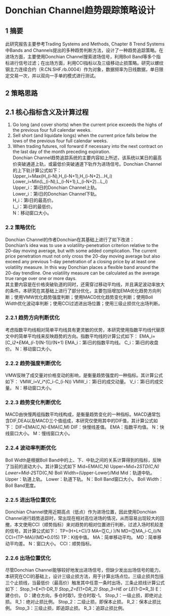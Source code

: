 # Donchian Channel趋势跟踪策略设计
## 1 摘要
此研究报告主要参考Trading Systems and Methods, Chapter 8 Trend Systems中Bands and Channels提出的多种趋势判断方法，设计了一种趋势追踪策略。在进场方面，主要使用Donchian Channel搜索进场信号，利用Boll Band等多个指标进行信号过滤；在出场方面，利用CCI指标以及三级移动止损策略。研究以螺纹钢主力连续合约（R.CN.SHF.rb.0004）作为对象，数据频率为日线数据，单日限定交易一次，并以双向一手单的模式进行测试。
## 2 策略思路
## 2.1 核心指标含义及计算过程
1. Go long (and cover shorts) when the current price exceeds the highs of the previous four full calendar weeks.<br>
2. Sell short (and liquidate longs) when the current price falls below the lows of the previous four full calendar weeks.<br> 
3. When trading futures, roll forward if necessary into the next contract on the last day of the month preceding expiration.<br>
Donchian Channel趋势追踪系统的主要内容如上所述，该系统以某日的最高价突破通道上轨，或最低价突破通道下轨作为进场信号。Donchian Channel的上下轨计算公式如下：<br>
Upper_i=Max(H_(i-N),H_(i-N+1),H_(i-N+2)…H_i)<br>
Lower_i=Min(L_(i-N),L_(i-N+1),L_(i-N+2)…L_i)<br>
Upper_i：第i日的Donchian Channel上轨。<br>
Lower_i：第i日的Donchian Channel下轨。<br>
H_i：第i日的最高价。<br>
L_i：第i日的最低价。<br>
N：移动窗口大小。<br>

### 2.2 策略优化
Donchian Channel的作者Donchian在其基础上进行了如下改进：<br>
Donchian’s idea was to use a volatility-penetration criterion relative to the 20-day moving average, but with some added complication. The current price penetration must not only cross the 20-day moving average but also exceed any previous 1-day penetration of a closing price by at least one volatility measure. In this way Donchian places a ﬂexible band around the 20-day trendline. One volatility measure can be calculated as the average true range over one or more days.<br>
其主要内容是在价格突破轨道的同时，还需穿过移动平均线，并且满足波动率放大的条件。本研究在其基础上进行了部分优化，主要包括增加EMA优化趋势方向判断；使用VMW优化趋势强度判断；使用MACD优化趋势变化判断；使用Boll Width优化波动率判断；使用CCI过滤进出场位置；使用三级止损优化出场判断。<br>
### 2.2.1 趋势方向判断优化
考虑指数平均线相对简单平均线具有更灵敏的优势，本研究使用指数平均线代替原文中的简单平均线来反映趋势的方向。指数平均线的计算公式如下：
EMA_i=[C_i*2+EMA_(i-1)*(N-1)]/(N+1)
EMA_i：第i日的指数平均线。
C_i：第i日的收盘价。
N：移动窗口大小。
### 2.2.2 趋势强度判断优化
VMW反映了成交量对价格变动的影响，是衡量趋势强度的一种指标。其计算公式如下：
VMW_i=V_i*(C_i-C_(i-N))
VMW_i：第i日的成交动量。
V_i：第i日的成交量。
N：移动窗口大小。
### 2.2.3 趋势变化判断优化
MACD由快慢两组指数平均线构成，是衡量趋势变化的一种指标。MACD通常包含DIF,DEA以及MACD三个值组成，本研究仅使用其中的DIF值，其计算公式如下：
DIF=EMA(C,N)-EMA(C,M)
DIF：快慢线差值。
EMA：指数平均值。
N：快线窗口大小。
M：慢线窗口大小。
### 2.2.4 波动率判断优化
Boll Width是根据Boll Band中的上、下、中轨之间的关系计算得到的指标，反映了当前的波动大小。其计算公式如下
Mid=EMA(C,N)
Upper=Mid+2*STD(C,N)
Lower=Mid-2*STD(C,N)
Boll Width=(Upper-Lower)/Mid
Mid：轨道中轨。
Upper：轨道上轨。
Lower：轨道下轨。
N：Boll Band窗口大小。
Boll Width：Boll Band宽度。
### 2.2.5 进出场位置优化
Donchian Channel使用近期高点（低点）作为进场位置，因此使用Donchian Channel进行趋势追踪时，常出现在相对高位进场的情况，从而容易出现较大的回撤，本文使用CCI（顺势指标）来对趋势的相对位置进行判断，过滤入场时机较差的信号。其计算公式如下：
TP=(H+L+C)/3
MA=(∑C_i )/N
MD=(∑MA_i-C_i)/N
CCI=(TP-MA)/(MD*0.015)
TP：K线中值。
MA：简单移动平均。
MD：简单移动平均差。
N：窗口大小。
CCI：顺势指标。
### 2.2.6 出场位置优化
尽管Donchian Channel能够较好地发出进场信号，但缺少发出出场信号的能力，本研究在CCI的基础上，设计三级止损方法，用于计算出场点位。三级止损共包括三个止损线，当最低价（最高价）触发其中任意一条时出场，三条止损线计算公式如下：
Stop_1=E*(1-D*R_1)
Stop_2=E*(1+D*R_2)
Stop_3=HE or LE*(1-D*R_3)
E：建仓价。
D：建仓方向，多仓时取1，空仓时取-1。
Stop_1：一级止损，即绝对止损。
R_1：绝对止损比例。
Stop_2：二级止损，即保本止损。
R_2：保本止损比例。
Stop_3：三级止损，即追踪止损。
R_3：追踪止损比例。
